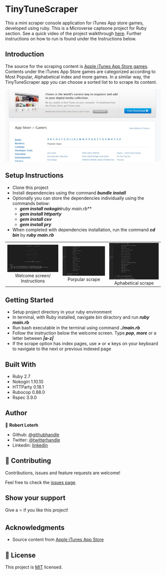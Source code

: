 # TinyTuneScraper
This a mini scraper console application for iTunes App store games, developed using ruby. This is a Microverse captsone project for Ruby section. See a quick video of the project walkthrough [here](https://www.loom.com/share/efecaf78d234412fb2a0e8d3b3113e3b). Further instructions on how to run is found under the Instructions below.

## Introduction
The source for the scraping content is [Apple iTunes App Store games](https://apps.apple.com/us/genre/ios-games/id6014). Contents under the iTunes App Store games are categorized according to Most Popular, Alphabetical index and more games. In a similar way, the TinyTuneScraper app you can choose a sorted list to to scrape its content.


<p align="center">
  <img src="assets/screenshot_1.jpg">
</p>


## Setup Instructions

- Clone this project
- Install dependencies using the command **_bundle install_**
- Optionally you can store the dependencies individually using the commands below:
  - **_gem install nokogiri_**_ruby main.rb_**
  - **_gem install httparty_**
  - **_gem install csv_**
  - **_gem install pry_**
- When completed with dependencies installation, run the command **_cd bin_** by **_ruby main.rb_**

| | | |
|:-------------------------:|:-------------------------:|:-------------------------:|
|<img width="800" alt="Welcome screen screenshot" src="assets/screenshot_2.jpg">  Welcome screen/ Instructions |  <img width="800" alt="Porpular scrape screenshot" src="assets/screenshot_3.jpg">Porpular scrape|<img width="800" alt="Aphabetical scrape screenshot" src="assets/screenshot_4.jpg"> Aphabetical scrape |

## Getting Started
- Setup project directory in your ruby environment
- In terminal, with Ruby installed, navigate *bin* diractory and run **_ruby main.rb_**
- Run bash executable in the terminal using command **_./main.rb_**
- Follow the instruction below the welcome screen. Type **_pop_**, **_more_** or a letter between **_|a-z|_**
- If the scrape option has index pages, use **_>_** or **_<_** keys on your keyboard to navigate to the next or previous indexed page

## Built With

- Ruby 2.7
- Nokogiri 1.10.10
- HTTParty 0.18.1
- Rubocop 0.88.0
- Rspec 3.9.0

## Author
👤 **Robert Loterh**

- Github: [@githubhandle](https://github.com/rloterh )
- Twitter: [@twitterhandle](https://twitter.com/RLoterh )
- Linkedin: [linkedin](https://www.linkedin.com/in/robert-loterh-30b265135/)

## 🤝 Contributing

Contributions, issues and feature requests are welcome!

Feel free to check the [issues page](issues/).

## Show your support

Give a ⭐️ if you like this project!

## Acknowledgments

- Source content from [Apple iTunes App Store](https://apps.apple.com)

## 📝 License

This project is [MIT](lic.url) licensed.

